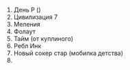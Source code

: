 1. День Р ()
2. Цивилизация 7
3. Меления
4. Фолаут
5. Тайм (от куплиного)
6. Ребл Инк
7. Новый сокер стар (мобилка детства)
8. 